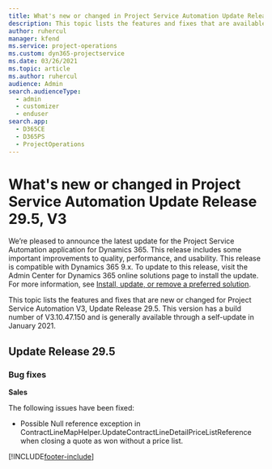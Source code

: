 ```yaml
---
title: What's new or changed in Project Service Automation Update Release 29.5 Hotfix, V3
description: This topic lists the features and fixes that are available in Project Service Automation Update Release 29.5 Hotfix, V3.
author: ruhercul
manager: kfend
ms.service: project-operations
ms.custom: dyn365-projectservice
ms.date: 03/26/2021
ms.topic: article
ms.author: ruhercul
audience: Admin
search.audienceType: 
  - admin
  - customizer
  - enduser
search.app: 
  - D365CE
  - D365PS
  - ProjectOperations
---
```



# What's new or changed in Project Service Automation Update Release 29.5, V3

We’re pleased to announce the latest update for the Project Service Automation application for Dynamics 365. This release includes some important improvements to quality, performance, and usability. This release is compatible with Dynamics 365 9.x. To update to this release, visit the Admin Center for Dynamics 365 online solutions page to install the update. For more information, see [Install, update, or remove a preferred solution](https://docs.microsoft.com/power-platform/admin/install-remove-preferred-solution).

This topic lists the features and fixes that are new or changed for Project Service Automation V3, Update Release 29.5. This version has a build number of V3.10.47.150 and is generally available through a self-update in January 2021.

## Update Release 29.5

### Bug fixes


**Sales**

The following issues have been fixed:

- Possible Null reference exception in ContractLineMapHelper.UpdateContractLineDetailPriceListReference when closing a quote as won without a price list.


[!INCLUDE[footer-include](../includes/footer-banner.md)]
